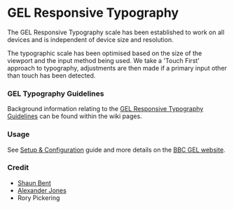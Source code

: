 # GEL Responsive Typography

The GEL Responsive Typography scale has been established to work on all devices and is independent of device size and resolution.

The typographic scale has been optimised based on the size of the viewport and the input method being used. We take a 'Touch First' approach to typography, adjustments are then made if a primary input other than touch has been detected.

### GEL Typography Guidelines

Background information relating to the [GEL Responsive Typography Guidelines](https://github.com/bbc-sport/gel-typography/wiki/GEL-Typography-Guidelines) can be found within the wiki pages.

### Usage

See [Setup & Configuration](https://github.com/bbc-sport/gel-typography/wiki/GEL-Typography-Guidelines) guide and more details on the [BBC GEL website](http://www.bbc.co.uk/gel).

### Credit

- [Shaun Bent](http://www.twitter.com/shaunbent)
- [Alexander Jones](https://twitter.com/itsaljones)
- Rory Pickering

